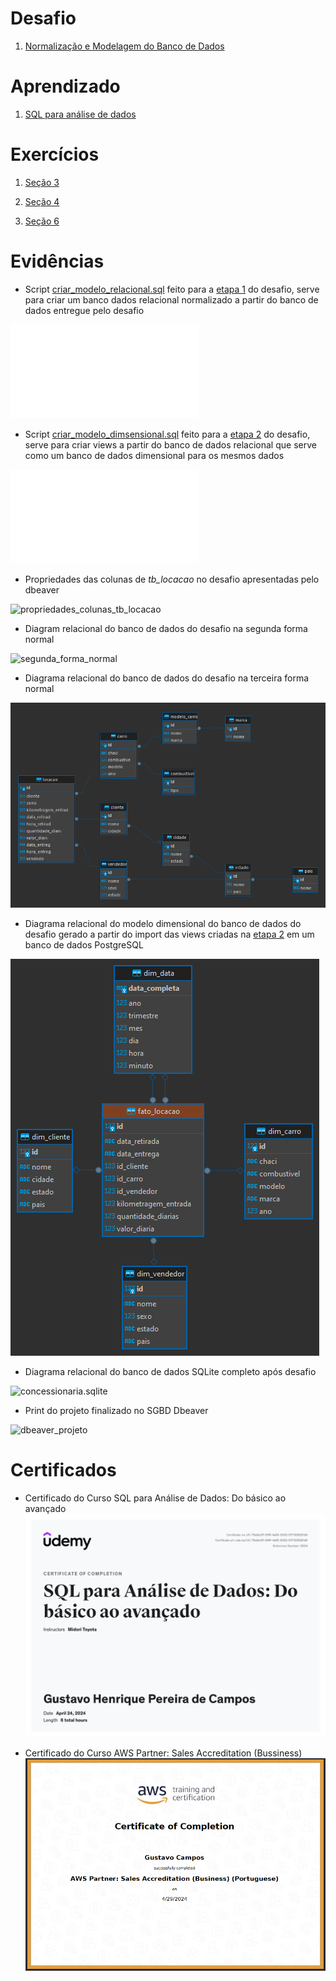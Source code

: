 # Desafio

1. [Normalização e Modelagem do Banco de Dados](Desafios/)

# Aprendizado

1. [SQL para análise de dados](Aprendizado/SQL%20para%20análise%20de%20dados.md)

# Exercícios

1. [Seção 3](Exercícios/Seção%203/)

2. [Seção 4](Exercícios/Seção%204/)

3. [Seção 6](Exercícios/Seção%206/)

# Evidências

* Script [criar_modelo_relacional.sql](Desafios/Etapa-1/criar_modelo_relacional.sql) feito para a [etapa 1](Desafios/Etapa-1/) do desafio, serve para criar um banco dados relacional normalizado a partir do banco de dados entregue pelo desafio 

![criar_modelo_relacional.sql](Desafios/Etapa-1/criar_modelo_relacional.sql)

* Script [criar_modelo_dimsensional.sql](Desafios/Etapa-2/criar_modelo_dimensional.sql) feito para a [etapa 2](Desafios/Etapa-2/) do desafio, serve para criar views a partir do banco de dados relacional que serve como um banco de dados dimensional para os mesmos dados

![criar_modelo_dimensional.sql](Desafios/Etapa-2/criar_modelo_dimensional.sql)

* Propriedades das colunas de *tb_locacao* no desafio apresentadas pelo dbeaver

![propriedades_colunas_tb_locacao](Evidências/propriedades_colunas_tb_locacao.png)

* Diagram relacional do banco de dados do desafio na segunda forma normal

![segunda_forma_normal](Evidências/segunda_forma_normal.png)

* Diagrama relacional do banco de dados do desafio na terceira forma normal

![concessionaria_relacional](Evidências/concessionaria_relacional.png)

* Diagrama relacional do modelo dimensional do banco de dados do desafio gerado a partir do import das views criadas na [etapa 2](Desafios/Etapa-2/) em um banco de dados PostgreSQL

![concessionaria_dimensional](Evidências/concessionaria_dimensional.png)

* Diagrama relacional do banco de dados SQLite completo após desafio

![concessionaria.sqlite](Evidências/concessionaria.sqlite.png)

* Print do projeto finalizado no SGBD Dbeaver

![dbeaver_projeto](Evidências/dbeaver_projeto.png)

# Certificados

- Certificado do Curso SQL para Análise de Dados: Do básico ao avançado
![Curso SQL para Análise de Dados: do básico ao avançado](Certificados/SQL%20para%20Análise%20de%20Dados%20Do%20básico%20ao%20avançado.jpg)

- Certificado do Curso AWS Partner: Sales Accreditation (Bussiness)
![Curso AWS Partner Sales Accreditation (Bussiness)](Certificados/AWS%20Partner%20Sales%20Accreditation%20(Business).png)
